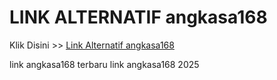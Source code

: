 # LINK ALTERNATIF angkasa168

Klik Disini >> <a href="https://linksto.pages.dev/">Link Alternatif angkasa168 </a>

link angkasa168 terbaru
link angkasa168 2025